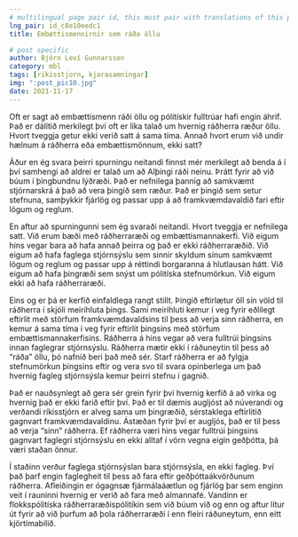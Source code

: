 ```yaml
---
# multilingual page pair id, this must pair with translations of this page. (This name must be unique)
lng_pair: id_c8e10eedc1
title: Embættismennirnir sem ráða öllu

# post specific
author: Björn Leví Gunnarsson
category: mbl
tags: [rikisstjorn, kjarasamningar]
img: ":post_pic10.jpg"
date: 2021-11-17
---
```


Oft er sagt að embættismenn ráði öllu og pólitískir fulltrúar hafi engin áhrif. Það er dálítið merkilegt því oft er líka talað um hvernig ráðherra ræður öllu. Hvort tveggja getur ekki verið satt á sama tíma. Annað hvort erum við undir hælnum á ráðherra eða embættismönnum, ekki satt?

Áður en ég svara þeirri spurningu neitandi finnst mér merkilegt að benda á í því samhengi að aldrei er talað um að Alþingi ráði neinu. Þrátt fyrir að við búum í þingbundnu lýðræði. Það er nefnilega þannig að samkvæmt stjórnarskrá á það að vera þingið sem ræður. Það er þingið sem setur stefnuna, samþykkir fjárlög og passar upp á að framkvæmdavaldið fari eftir lögum og reglum.

En aftur að spurningunni sem ég svaraði neitandi. Hvort tveggja er nefnilega satt. Við erum bæði með ráðherraræði og embættismannakerfi. Við eigum hins vegar bara að hafa annað þeirra og það er ekki ráðherraræðið. Við eigum að hafa faglega stjórnsýslu sem sinnir skyldum sínum samkvæmt lögum og reglum og passar upp á réttindi borgaranna á hlutlausan hátt. Við eigum að hafa þingræði sem snýst um pólitíska stefnumörkun. Við eigum ekki að hafa ráðherraræði. 

Eins og er þá er kerfið einfaldlega rangt stillt. Þingið eftirlætur öll sín völd til ráðherra í skjóli meirihluta þings. Sami meirihluti kemur í veg fyrir eðlilegt eftirlit með störfum framkvæmdavaldsins til þess að verja sinn ráðherra, en kemur á sama tíma í veg fyrir eftirlit þingsins með störfum embættismannakerfisins. Ráðherra á hins vegar að vera fulltrúi þingsins innan faglegrar stjórnsýslu. Ráðherra mætir ekki í ráðuneytin til þess að “ráða” öllu, þó nafnið beri það með sér. Starf ráðherra er að fylgja stefnumörkun þingsins eftir og vera svo til svara opinberlega um það hvernig fagleg stjórnsýsla kemur þeirri stefnu í gagnið. 

Það er nauðsynlegt að gera sér grein fyrir því hvernig kerfið á að virka og hvernig það er ekki farið eftir því. Það er til dæmis augljóst að núverandi og verðandi ríkisstjórn er alveg sama um þingræðið, sérstaklega eftirlitið gagnvart framkvæmdavaldinu. Ástæðan fyrir því er augljós, það er til þess að verja “sinn” ráðherra. Ef ráðherra væri hins vegar fulltrúi þingsins gagnvart faglegri stjórnsýslu en ekki alltaf í vörn vegna eigin geðþótta, þá væri staðan önnur. 

Í staðinn verður faglega stjórnsýslan bara stjórnsýsla, en ekki fagleg. Því það þarf engin faglegheit til þess að fara eftir geðþóttaákvörðunum ráðherra. Afleiðingin er ógagnsæ fjármálaáætlun og fjárlög þar sem enginn veit í rauninni hvernig er verið að fara með almannafé. Vandinn er flokkspólitíska ráðherraræðispólitíkin sem við búum við og enn og aftur lítur út fyrir að við þurfum að þola ráðherraræði í enn fleiri ráðuneytum, enn eitt kjörtímabilið.
